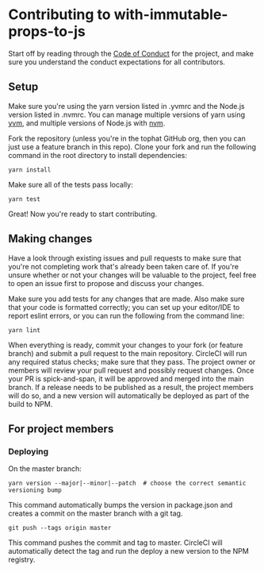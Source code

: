 # Contributing to with-immutable-props-to-js

Start off by reading through the [Code of Conduct](./CODE_OF_CONDUCT.md) for the project, and make sure you understand the conduct expectations for all contributors.

## Setup

Make sure you're using the yarn version listed in .yvmrc and the Node.js version listed in .nvmrc.
You can manage multiple versions of yarn using [yvm](http://yvm.js.org), and multiple versions of Node.js with [nvm](https://github.com/creationix/nvm).

Fork the repository (unless you're in the tophat GitHub org, then you can just use a feature branch in this repo).
Clone your fork and run the following command in the root directory to install dependencies:

```
yarn install
```

Make sure all of the tests pass locally:

```
yarn test
```

Great! Now you're ready to start contributing.

## Making changes

Have a look through existing issues and pull requests to make sure that you're not completing work that's already been taken care of.
If you're unsure whether or not your changes will be valuable to the project, feel free to open an issue first to propose and discuss your changes.

Make sure you add tests for any changes that are made.
Also make sure that your code is formatted correctly; you can set up your editor/IDE to report eslint errors, or you can run the following from the command line:

```
yarn lint
```

When everything is ready, commit your changes to your fork (or feature branch) and submit a pull request to the main repository.
CircleCI will run any required status checks; make sure that they pass.
The project owner or members will review your pull request and possibly request changes.
Once your PR is spick-and-span, it will be approved and merged into the main branch.
If a release needs to be published as a result, the project members will do so, and a new version will automatically be deployed as part of the build to NPM.

## For project members

### Deploying

On the master branch:

```
yarn version --major|--minor|--patch  # choose the correct semantic versioning bump
```

This command automatically bumps the version in package.json and creates a commit on the master branch with a git tag.

```
git push --tags origin master
```

This command pushes the commit and tag to master.
CircleCI will automatically detect the tag and run the deploy a new version to the NPM registry.
